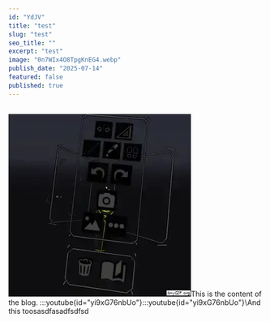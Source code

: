 ```yaml
---
id: "YdJV"
title: "test"
slug: "test"
seo_title: ""
excerpt: "test"
image: "0n7WIx4O8TpgKnEG4.webp"
publish_date: "2025-07-14"
featured: false
published: true
---
```


<br />![0.83](0n7WIx4O8TpgKnEG4.webp "the capcap")This is the content of the blog. :::youtube{id="yi9xG76nbUo"}:::youtube{id="yi9xG76nbUo"}\And this toosasdfasadfsdfsd
